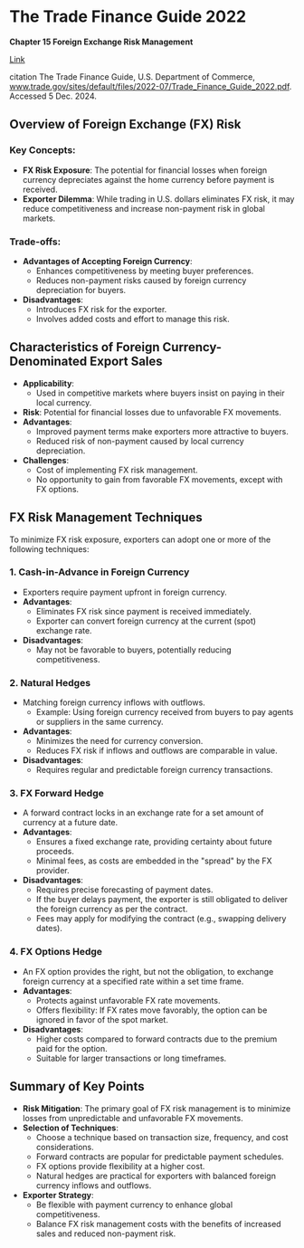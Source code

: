 # The Trade Finance Guide 2022 
**Chapter 15 Foreign Exchange Risk Management**

[Link](https://www.trade.gov/sites/default/files/2022-07/Trade_Finance_Guide_2022.pdf)

citation
The Trade Finance Guide, U.S. Department of Commerce, www.trade.gov/sites/default/files/2022-07/Trade_Finance_Guide_2022.pdf. Accessed 5 Dec. 2024. 

## Overview of Foreign Exchange (FX) Risk

### Key Concepts:
- **FX Risk Exposure**: The potential for financial losses when foreign currency depreciates against the home currency before payment is received.
- **Exporter Dilemma**: While trading in U.S. dollars eliminates FX risk, it may reduce competitiveness and increase non-payment risk in global markets.

### Trade-offs:
- **Advantages of Accepting Foreign Currency**:
  - Enhances competitiveness by meeting buyer preferences.
  - Reduces non-payment risks caused by foreign currency depreciation for buyers.
- **Disadvantages**:
  - Introduces FX risk for the exporter.
  - Involves added costs and effort to manage this risk.

## Characteristics of Foreign Currency-Denominated Export Sales

- **Applicability**:
  - Used in competitive markets where buyers insist on paying in their local currency.
- **Risk**: Potential for financial losses due to unfavorable FX movements.
- **Advantages**:
  - Improved payment terms make exporters more attractive to buyers.
  - Reduced risk of non-payment caused by local currency depreciation.
- **Challenges**:
  - Cost of implementing FX risk management.
  - No opportunity to gain from favorable FX movements, except with FX options.

## FX Risk Management Techniques

To minimize FX risk exposure, exporters can adopt one or more of the following techniques:

### 1. **Cash-in-Advance in Foreign Currency**
- Exporters require payment upfront in foreign currency.
- **Advantages**:
  - Eliminates FX risk since payment is received immediately.
  - Exporter can convert foreign currency at the current (spot) exchange rate.
- **Disadvantages**:
  - May not be favorable to buyers, potentially reducing competitiveness.

### 2. **Natural Hedges**
- Matching foreign currency inflows with outflows.
  - Example: Using foreign currency received from buyers to pay agents or suppliers in the same currency.
- **Advantages**:
  - Minimizes the need for currency conversion.
  - Reduces FX risk if inflows and outflows are comparable in value.
- **Disadvantages**:
  - Requires regular and predictable foreign currency transactions.

### 3. **FX Forward Hedge**
- A forward contract locks in an exchange rate for a set amount of currency at a future date.
- **Advantages**:
  - Ensures a fixed exchange rate, providing certainty about future proceeds.
  - Minimal fees, as costs are embedded in the "spread" by the FX provider.
- **Disadvantages**:
  - Requires precise forecasting of payment dates.
  - If the buyer delays payment, the exporter is still obligated to deliver the foreign currency as per the contract.
  - Fees may apply for modifying the contract (e.g., swapping delivery dates).

### 4. **FX Options Hedge**
- An FX option provides the right, but not the obligation, to exchange foreign currency at a specified rate within a set time frame.
- **Advantages**:
  - Protects against unfavorable FX rate movements.
  - Offers flexibility: If FX rates move favorably, the option can be ignored in favor of the spot market.
- **Disadvantages**:
  - Higher costs compared to forward contracts due to the premium paid for the option.
  - Suitable for larger transactions or long timeframes.

## Summary of Key Points

- **Risk Mitigation**: The primary goal of FX risk management is to minimize losses from unpredictable and unfavorable FX movements.
- **Selection of Techniques**:
  - Choose a technique based on transaction size, frequency, and cost considerations.
  - Forward contracts are popular for predictable payment schedules.
  - FX options provide flexibility at a higher cost.
  - Natural hedges are practical for exporters with balanced foreign currency inflows and outflows.
- **Exporter Strategy**:
  - Be flexible with payment currency to enhance global competitiveness.
  - Balance FX risk management costs with the benefits of increased sales and reduced non-payment risk.